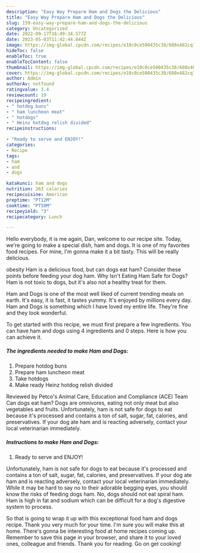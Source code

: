 ```yaml
---
description: "Easy Way Prepare Ham and Dogs the Delicious"
title: "Easy Way Prepare Ham and Dogs the Delicious"
slug: 159-easy-way-prepare-ham-and-dogs-the-delicious
category: Uncategorized
date: 2022-09-17T16:49:34.577Z
date: 2023-05-03T11:42:44.844Z
image: https://img-global.cpcdn.com/recipes/e10c0ce500435c38/680x482cq70/ham-and-dogs-recipe-main-photo.jpg
hideToc: false
enableToc: true
enableTocContent: false
thumbnail: https://img-global.cpcdn.com/recipes/e10c0ce500435c38/680x482cq70/ham-and-dogs-recipe-main-photo.jpg
cover: https://img-global.cpcdn.com/recipes/e10c0ce500435c38/680x482cq70/ham-and-dogs-recipe-main-photo.jpg
author: Admin
authorAv: notfound
ratingvalue: 3.4
reviewcount: 19
recipeingredient:
- " hotdog buns"
- " ham luncheon meat"
- " hotdogs"
- " Heinz hotdog relish divided"
recipeinstructions:

- "Ready to serve and ENJOY!"
categories:
- Recipe
tags:
- ham
- and
- dogs

katakunci: ham and dogs 
nutrition: 263 calories
recipecuisine: American
preptime: "PT12M"
cooktime: "PT50M"
recipeyield: "3"
recipecategory: Lunch

---
```



Hello everybody, it is me again, Dan, welcome to our recipe site. Today, we're going to make a special dish, ham and dogs. It is one of my favorites food recipes. For mine, I'm gonna make it a bit tasty. This will be really delicious.

obesity Ham is a delicious food, but can dogs eat ham? Consider these points before feeding your dog ham. Why Isn&#39;t Eating Ham Safe for Dogs? Ham is not toxic to dogs, but it&#39;s also not a healthy treat for them.

Ham and Dogs is one of the most well liked of current trending meals on earth. It's easy, it is fast, it tastes yummy. It's enjoyed by millions every day. Ham and Dogs is something which I have loved my entire life. They're fine and they look wonderful.


To get started with this recipe, we must first prepare a few ingredients. You can have ham and dogs using 4 ingredients and 0 steps. Here is how you can achieve it.

<!--inarticleads1-->

##### The ingredients needed to make Ham and Dogs:

1. Prepare  hotdog buns
1. Prepare  ham luncheon meat
1. Take  hotdogs
1. Make ready  Heinz hotdog relish divided


Reviewed by Petco&#39;s Animal Care, Education and Compliance (ACE) Team Can dogs eat ham? Dogs are omnivores, eating not only meat but also vegetables and fruits. Unfortunately, ham is not safe for dogs to eat because it&#39;s processed and contains a ton of salt, sugar, fat, calories, and preservatives. If your dog ate ham and is reacting adversely, contact your local veterinarian immediately. 

<!--inarticleads2-->

##### Instructions to make Ham and Dogs:


1. Ready to serve and ENJOY!

Unfortunately, ham is not safe for dogs to eat because it&#39;s processed and contains a ton of salt, sugar, fat, calories, and preservatives. If your dog ate ham and is reacting adversely, contact your local veterinarian immediately. While it may be hard to say no to their adorable begging eyes, you should know the risks of feeding dogs ham. No, dogs should not eat spiral ham. Ham is high in fat and sodium which can be difficult for a dog&#39;s digestive system to process. 

So that is going to wrap it up with this exceptional food ham and dogs recipe. Thank you very much for your time. I'm sure you will make this at home. There's gonna be interesting food at home recipes coming up. Remember to save this page in your browser, and share it to your loved ones, colleague and friends. Thank you for reading. Go on get cooking!
